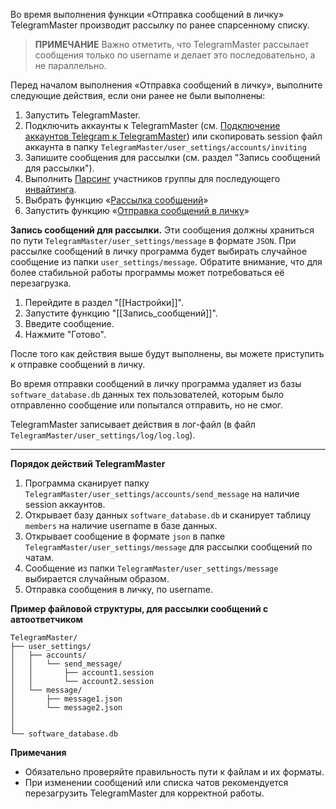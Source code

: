 Во время выполнения функции «Отправка сообщений в личку» TelegramMaster производит рассылку по ранее спарсенному списку.

> **ПРИМЕЧАНИЕ**
> Важно отметить, что TelegramMaster рассылает сообщения только по username и делает это последовательно, а не параллельно. 

Перед началом выполнения «Отправка сообщений в личку», выполните следующие действия, если они ранее не были выполнены:

1. Запустить TelegramMaster.
2. Подключить аккаунты к TelegramMaster (см. [Подключение аккаунтов Telegram к TelegramMaster](https://github.com/pyadrus/telegram_bot_smm/blob/01e9bda9119a011329e9099f7fc5004c455a0ae6/docs/%D0%9F%D0%BE%D0%B4%D0%BA%D0%BB%D1%8E%D1%87%D0%B5%D0%BD%D0%B8%D0%B5_%D0%B0%D0%BA%D0%BA%D0%B0%D1%83%D0%BD%D1%82%D0%BE%D0%B2/%D0%9F%D0%BE%D0%B4%D0%BA%D0%BB%D1%8E%D1%87%D0%B5%D0%BD%D0%B8%D0%B5_%D0%B0%D0%BA%D0%BA%D0%B0%D1%83%D0%BD%D1%82%D0%BE%D0%B2.md)) или скопировать session файл аккаунта в папку `TelegramMaster/user_settings/accounts/inviting`
3. Запишите сообщения для рассылки (см. раздел "Запись сообщений для рассылки").
4. Выполнить [Парсинг](https://github.com/pyadrus/telegram_bot_smm/blob/2487768842e91ec0c323543160db3644cc7ed2c7/docs/%D0%9F%D0%B0%D1%80%D1%81%D0%B8%D0%BD%D0%B3/%D0%9F%D0%B0%D1%80%D1%81%D0%B8%D0%BD%D0%B3.md) участников группы для последующего [инвайтинга](https://github.com/pyadrus/telegram_bot_smm/blob/21901275f47ee9d43ad230c9dbdfbc5fdca7929d/docs/%D0%98%D0%BD%D0%B2%D0%B0%D0%B9%D1%82%D0%B8%D0%BD%D0%B3/%D0%98%D0%BD%D0%B2%D0%B0%D0%B9%D1%82%D0%B8%D0%BD%D0%B3.md).
5. Выбрать функцию «[Рассылка сообщений](Рассылка_сообщений.md)»
6. Запустить функцию «[Отправка сообщений в личку](Отправка_сообщений_в_личку.md)»

**Запись сообщений для рассылки.**
Эти сообщения должны храниться по пути `TelegramMaster/user_settings/message` в формате `JSON`. При рассылке сообщений в личку программа будет выбирать случайное сообщение из папки `user_settings/message`. Обратите внимание, что для более стабильной работы программы может потребоваться её перезагрузка.

1. Перейдите в раздел "[[Настройки]]".
2. Запустите функцию "[[Запись_сообщений]]".
3. Введите сообщение.
4. Нажмите "Готово".

После того как действия выше будут выполнены, вы можете приступить к отправке сообщений в личку.

Во время отправки сообщений в личку программа удаляет из базы `software_database.db` данных тех пользователей, которым было отправленно сообщение или попытался отправить, но не смог. 

TelegramMaster записывает действия в лог-файл (в файл `TelegramMaster/user_settings/log/log.log`).

<hr align="center"/>

**Порядок действий TelegramMaster**

1. Программа сканирует папку `TelegramMaster/user_settings/accounts/send_message` на наличие session аккаунтов.
2. Открывает базу данных `software_database.db` и сканирует таблицу `members` на наличие username в базе данных.
3. Открывает сообщение в формате `json` в папке `TelegramMaster/user_settings/message` для рассылки сообщений по чатам.
4. Сообщение из папки `TelegramMaster/user_settings/message` выбирается случайным образом.
5. Отправка сообщения в личку, по username.

**Пример файловой структуры, для рассылки сообщений с автоответчиком**

```plaintext
TelegramMaster/
├── user_settings/
│   ├── accounts/
│   │   └── send_message/
│   │       ├── account1.session
│   │       └── account2.session
│   └── message/
│       ├── message1.json
│       └── message2.json
│   
│       
└── software_database.db
```

**Примечания**
- Обязательно проверяйте правильность пути к файлам и их форматы.
- При изменении сообщений или списка чатов рекомендуется перезагрузить TelegramMaster для корректной работы.

